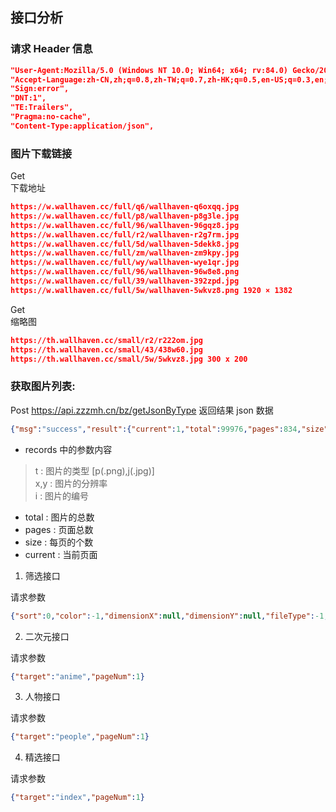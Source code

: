 ## 接口分析


### 请求 Header 信息
```JSON
"User-Agent:Mozilla/5.0 (Windows NT 10.0; Win64; x64; rv:84.0) Gecko/20100101 Firefox/84.0",
"Accept-Language:zh-CN,zh;q=0.8,zh-TW;q=0.7,zh-HK;q=0.5,en-US;q=0.3,en;q=0.2",
"Sign:error",
"DNT:1",
"TE:Trailers",
"Pragma:no-cache",
"Content-Type:application/json",
```

### 图片下载链接

Get   
下载地址 
```JSON 
https://w.wallhaven.cc/full/q6/wallhaven-q6oxqq.jpg  
https://w.wallhaven.cc/full/p8/wallhaven-p8g3le.jpg  
https://w.wallhaven.cc/full/96/wallhaven-96gqz8.jpg  
https://w.wallhaven.cc/full/r2/wallhaven-r2g7rm.jpg  
https://w.wallhaven.cc/full/5d/wallhaven-5dekk8.jpg  
https://w.wallhaven.cc/full/zm/wallhaven-zm9kpy.jpg  
https://w.wallhaven.cc/full/wy/wallhaven-wye1qr.jpg  
https://w.wallhaven.cc/full/96/wallhaven-96w8e8.png  
https://w.wallhaven.cc/full/39/wallhaven-392zpd.jpg  
https://w.wallhaven.cc/full/5w/wallhaven-5wkvz8.png 1920 × 1382  
```

Get   
缩略图  
```JSON 
https://th.wallhaven.cc/small/r2/r222om.jpg  
https://th.wallhaven.cc/small/43/438w60.jpg  
https://th.wallhaven.cc/small/5w/5wkvz8.jpg 300 x 200  
```

### 获取图片列表:

Post https://api.zzzmh.cn/bz/getJsonByType
返回结果
json 数据
```JSON
{"msg":"success","result":{"current":1,"total":99976,"pages":834,"size":120,"records":[{"t":"p","x":3840,"i":"r2e391","y":2160},{"t":"j","x":4000,"i":"nkd1zm","y":2588},{"t":"j","x":2560,"i":"g8wvm7","y":1453},{"t":"j","x":2395,"i":"2ex21g","y":1597},{"t":"j","x":3840,"i":"nk1314","y":2160},{"t":"j","x":7680,"i":"j5yyww","y":4320},{"t":"j","x":2560,"i":"q6zr3q","y":1707},{"t":"j","x":3840,"i":"x1xy9l","y":2160},{"t":"j","x":3840,"i":"eolmrl","y":2160},{"t":"p","x":8185,"i":"73qmky","y":5787},{"t":"j","x":7952,"i":"xl3v9d","y":4480},{"t":"j","x":3840,"i":"vge72l","y":2160},{"t":"j","x":7475,"i":"x4g5qn","y":2615},{"t":"j","x":5071,"i":"r22221","y":3369},{"t":"j","x":2560,"i":"4yxpl7","y":1600}],"searchCount":true,"orders":[]},"code":0}
```
- records 中的参数内容 
> t : 图片的类型 [p(.png),j(.jpg)]  
> x,y : 图片的分辨率  
> i : 图片的编号  
- total : 图片的总数
- pages : 页面总数
- size : 每页的个数
- current : 当前页面


1. 筛选接口

请求参数
```JSON
{"sort":0,"color":-1,"dimensionX":null,"dimensionY":null,"fileType":-1,"createAt":-1,"category":-1,"target":"classify","pageNum":1}
```

2. 二次元接口

请求参数
```JSON
{"target":"anime","pageNum":1}
```

3. 人物接口

请求参数
```JSON
{"target":"people","pageNum":1}
```

4. 精选接口

请求参数
```JSON
{"target":"index","pageNum":1}
```